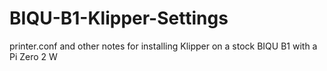 # BIQU-B1-Klipper-Settings
printer.conf and other notes for installing Klipper on a stock BIQU B1 with a Pi Zero 2 W
